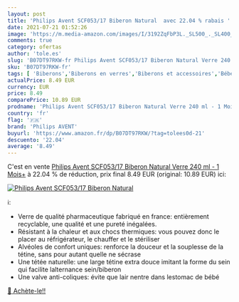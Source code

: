 ```yaml
---
layout: post
title: 'Philips Avent SCF053/17 Biberon Natural  avec 22.04 % rabais '
date: 2021-07-21 01:52:26
image: 'https://m.media-amazon.com/images/I/3192ZqFbP3L._SL500_._SL400_.jpg'
comments: true
category: ofertas
author: 'tole.es'
slug: 'B07DT97RKW-fr Philips Avent SCF053/17 Biberon Natural Verre 240 ml - 1...'
sku: 'B07DT97RKW-fr'
tags: [ 'Biberons','Biberons en verres','Biberons et accessoires','Bébé et Puériculture','Repas de bébé','philips avent', ]
actualPrice: 8.49 EUR
currency: EUR
price: 8.49
comparePrice: 10.89 EUR
prodname: 'Philips Avent SCF053/17 Biberon Natural Verre 240 ml - 1 Mois+'
country: 'fr'
flag: '🇫🇷'
brand: 'Philips AVENT'
buyurl: 'https://www.amazon.fr/dp/B07DT97RKW/?tag=tolees0d-21'
descuento: '22.04'
average: '8.49'
---
```


C'est en vente [Philips Avent SCF053/17 Biberon Natural Verre 240 ml - 1 Mois+](https://www.amazon.fr/dp/B07DT97RKW/?tag=tolees0d-21)  à  22.04 % de réduction, prix final  8.49 EUR (original: 10.89 EUR) ici:

[![Philips Avent SCF053/17 Biberon Natural ](https://m.media-amazon.com/images/I/3192ZqFbP3L._SL500_._SL400_.jpg)](https://www.amazon.fr/dp/B07DT97RKW/?tag=tolees0d-21)

ℹ️:

- Verre de qualité pharmaceutique fabriqué en france: entièrement recyclable, une qualité et une pureté inégalées.
- Résistant à la chaleur et aux chocs thermiques: vous pouvez donc le placer au réfrigérateur, le chauffer et le stériliser
- Alvéoles de confort uniques: renforce la douceur et la souplesse de la tétine, sans pour autant quelle ne sécrase
- Une tétée naturelle: une large tétine extra douce imitant la forme du sein qui facilite lalternance sein/biberon
- Une valve anti-coliques: évite que lair nentre dans lestomac de bébé

[🛒 Achète-le!!](https://www.amazon.fr/dp/B07DT97RKW/?tag=tolees0d-21)
